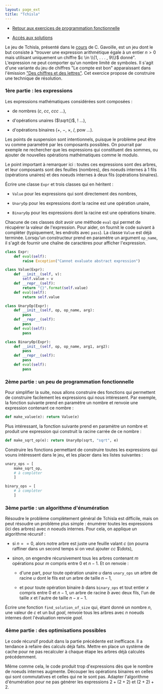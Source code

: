 ```yaml
---
layout: page_ext
title: "Tchisla"
---
```


- [Retour aux exercices de programmation fonctionnelle](./td_functional.md)

- [Accès aux solutions](./td_tchisla.solutions.md)

Le jeu de Tchisla, présenté dans le
[cours](https://dept-info.labri.fr/~gavoille/UE-TAP/cours.pdf) de
C. Gavoille, est un jeu dont le but consiste à "trouver une expression
arithmétique égale à un entier $n > 0$ mais utilisant uniquement un
chiffre $c \in \\{1, . . . , 9\\}$ donné". L’expression ne peut
comporter qu'un nombre limité de symboles. Il s'agit d'une variante du
jeu de chiffres "Le compte est bon" apparaissant dans l'émission ["Des
chiffres et des
lettres"](https://fr.wikipedia.org/wiki/Des_chiffres_et_des_lettres). Cet
exercice propose de construire une technique de résolution.

### 1ère partie : les expressions

Les expressions mathématiques considérées sont composées :

- de nombres ($c$, $cc$, $ccc$ $\dots$),

- d'opérations unaires ($\sqrt{}$, $!$ $\dots$),

- d'opérations binaires ($+$, $-$, $\times$, $/$, $\mathrm{pow}$ $\dots$).

Les points de suspension sont intentionnels, puisque le problème peut
être vu comme paramétré par les composants possibles. On pourrait par
exemple ne rechercher que les expressions qui constituent des sommes,
ou ajouter de nouvelles opérations mathématiques comme le modulo.

Le point important à remarquer ici : toutes ces expressions sont des
arbres, et leur composants sont des feuilles (nombres), des noeuds
internes à 1 fils (opérations unaires) et des noeuds internes à
deux fils (opérations binaires).

Écrire une classe `Expr` et trois classes qui en héritent :

- `Value` pour les expressions qui sont directement des nombres,

- `UnaryOp` pour les expressions dont la racine est une opération
  unaire,

- `BinaryOp` pour les expressions dont la racine est une opérations
  binaire.

Chacune de ces classes doit avoir une méthode `eval` qui permet de
récupérer la valeur de l'expression. Pour aider, on fournit le code
suivant à compléter (typiquement, les endroits avec `pass`). La classe
`Value` est déjà terminée. Lorsqu'un constructeur prend en paramètre
un argument `op_name`, il s'agit de fournir une chaîne de caractères
pour afficher l'expression.

```python
class Expr:
    def eval(self):
        raise Exception("Cannot evaluate abstract expression")

class Value(Expr):
    def __init__(self, v):
        self.value = v
    def __repr__(self):
        return "{}".format(self.value)
    def eval(self):
        return self.value

class UnaryOp(Expr):
    def __init__(self, op, op_name, arg):
		pass
    def __repr__(self):
		pass
    def eval(self):
		pass

class BinaryOp(Expr):
    def __init__(self, op, op_name, arg1, arg2):
		pass
    def __repr__(self):
		pass
    def eval(self):
		pass
```

### 2ème partie : un peu de programmation fonctionnelle

Pour simplifier la suite, nous allons construire des fonctions qui
permettent de construire facilement les expressions qui nous
intéressent. Par exemple, la fonction suivante prend en paramètre un
nombre et renvoie une expression contenant ce nombre :

```python
def make_value(e): return Value(e)
```

Plus intéressant, la fonction suivante prend en paramètre un nombre et
produit une expression qui construit la racine carrée de ce nombre :

```python
def make_sqrt_op(e): return UnaryOp(sqrt, "sqrt", e)
```

Construire les fonctions permettant de construire toutes les
expressions qui vouns intéressent dans le jeu, et les placer dans les
listes suivantes :

```python
unary_ops = [
    make_sqrt_op,
	# à compléter
    ]

binary_ops = [
	# à compléter
    ]
```

### 3ème partie : un algorithme d'énumération

Résoudre le problème complètement général de Tchisla est difficile,
mais on peut résoudre un problème plus simple : énumérer toutes les
expressions (ici des arbres) avec $n$ noeuds internes. Pour cela, on
applique un algorithme récursif :

- si $n == 0$, alors notre arbre est juste une feuille valant $c$ (on
  pourra raffiner dans un second temps si on veut ajouter $cc$ $\dots),

- sinon, on engendre récursivement tous les arbres contenant $m$
  opérations pour $m$ compris entre $0$ et $n-1$. Et on renvoie :

  * d'une part, pour toute opération unaire $u$ dans `unary_ops` un
  arbre de racine $u$ dont le fils est un arbre de taille $n-1$,

  * et pour toute opération binaire $b$ dans `binary_ops` et tout
  entier $x$ compris entre $0$ et $n-1$, un arbre de racine $b$ avec
  deux fils, l'un de taille $x$ et l'autre de taille $n-x-1$.

Écrire une fonction `find_solution_of_size` qui, étant donné un nombre
$n$, une valeur de $c$ et un but $goal$, renvoie tous les arbres avec
$n$ noeuds internes dont l'évaluation renvoie $goal$.

### 4ème partie : des optimisations possibles

Le code récursif produit dans la partie précédente est inefficace. Il
a tendance à refaire des calculs déjà faits. Mettre en place un
système de cache pour ne pas recalculer à chaque étape les arbres déjà
calculés précédemment.

Même comme cela, le code produit trop d'expressions dès que le nombre
de noeuds internes augmente. Découper les opérations binaires en
celles qui sont commutatives et celles qui ne le sont pas. Adapter
l'algorithme d'énumération pour ne pas générer les expressions
$2+(2+2)$ et $(2+2)+2$.
